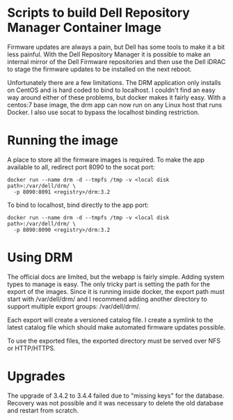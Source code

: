 # Scripts to build Dell Repository Manager Container Image

Firmware updates are always a pain, but Dell has some tools to make it
a bit less painful. With the Dell Repository Manager it is possible to
make an internal mirror of the Dell Firmware repositories and then use
the Dell iDRAC to stage the firmware updates to be installed on the
next reboot.

Unfortunately there are a few limitations. The DRM application only
installs on CentOS and is hard coded to bind to localhost. I couldn't
find an easy way around either of these problems, but docker makes it
fairly easy. With a centos:7 base image, the drm app can now run on
any Linux host that runs Docker. I also use socat to bypass the
localhost binding restriction.

# Running the image

A place to store all the firmware images is required. To make the app
available to all, redirect port 8090 to the socat port:

    docker run --name drm -d --tmpfs /tmp -v <local disk path>:/var/dell/drm/ \
      -p 8090:8091 <registry>/drm:3.2

To bind to localhost, bind directly to the app port:

    docker run --name drm -d --tmpfs /tmp -v <local disk path>:/var/dell/drm/ \
      -p 8090:8090 <registry>/drm:3.2

# Using DRM

The official docs are limited, but the webapp is fairly simple. Adding
system types to manage is easy. The only tricky part is setting the
path for the export of the images. Since it is running inside docker,
the export path must start with /var/dell/drm/ and I recommend adding
another directory to support multiple export groups:
/var/dell/drm/<group>.

Each export will create a versioned catalog file. I create a symlink
to the latest catalog file which should make automated firmware
updates possible.

To use the exported files, the exported directory must be served over
NFS or HTTP/HTTPS.

# Upgrades

The upgrade of 3.4.2 to 3.4.4 failed due to "missing keys" for the
database. Recovery was not possible and it was necessary to delete the old
database and restart from scratch.
